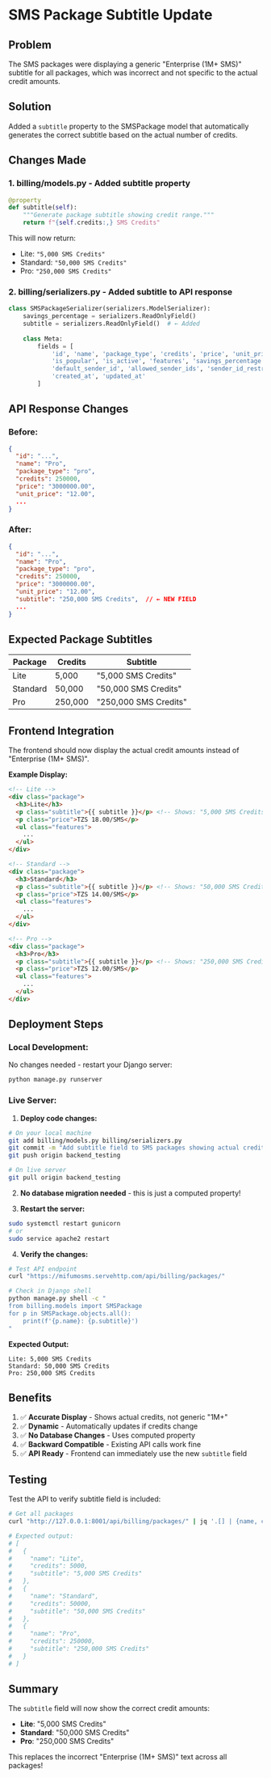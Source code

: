 # SMS Package Subtitle Update

## Problem
The SMS packages were displaying a generic "Enterprise (1M+ SMS)" subtitle for all packages, which was incorrect and not specific to the actual credit amounts.

## Solution
Added a `subtitle` property to the SMSPackage model that automatically generates the correct subtitle based on the actual number of credits.

## Changes Made

### 1. **billing/models.py** - Added subtitle property
```python
@property
def subtitle(self):
    """Generate package subtitle showing credit range."""
    return f"{self.credits:,} SMS Credits"
```

This will now return:
- Lite: `"5,000 SMS Credits"`
- Standard: `"50,000 SMS Credits"`  
- Pro: `"250,000 SMS Credits"`

### 2. **billing/serializers.py** - Added subtitle to API response
```python
class SMSPackageSerializer(serializers.ModelSerializer):
    savings_percentage = serializers.ReadOnlyField()
    subtitle = serializers.ReadOnlyField()  # ← Added
    
    class Meta:
        fields = [
            'id', 'name', 'package_type', 'credits', 'price', 'unit_price',
            'is_popular', 'is_active', 'features', 'savings_percentage', 'subtitle',  # ← Added
            'default_sender_id', 'allowed_sender_ids', 'sender_id_restriction',
            'created_at', 'updated_at'
        ]
```

## API Response Changes

### Before:
```json
{
  "id": "...",
  "name": "Pro",
  "package_type": "pro",
  "credits": 250000,
  "price": "3000000.00",
  "unit_price": "12.00",
  ...
}
```

### After:
```json
{
  "id": "...",
  "name": "Pro",
  "package_type": "pro",
  "credits": 250000,
  "price": "3000000.00",
  "unit_price": "12.00",
  "subtitle": "250,000 SMS Credits",  // ← NEW FIELD
  ...
}
```

## Expected Package Subtitles

| Package | Credits | Subtitle |
|---------|---------|----------|
| Lite | 5,000 | "5,000 SMS Credits" |
| Standard | 50,000 | "50,000 SMS Credits" |
| Pro | 250,000 | "250,000 SMS Credits" |

## Frontend Integration

The frontend should now display the actual credit amounts instead of "Enterprise (1M+ SMS)".

**Example Display:**

```html
<!-- Lite -->
<div class="package">
  <h3>Lite</h3>
  <p class="subtitle">{{ subtitle }}</p> <!-- Shows: "5,000 SMS Credits" -->
  <p class="price">TZS 18.00/SMS</p>
  <ul class="features">
    ...
  </ul>
</div>

<!-- Standard -->
<div class="package">
  <h3>Standard</h3>
  <p class="subtitle">{{ subtitle }}</p> <!-- Shows: "50,000 SMS Credits" -->
  <p class="price">TZS 14.00/SMS</p>
  <ul class="features">
    ...
  </ul>
</div>

<!-- Pro -->
<div class="package">
  <h3>Pro</h3>
  <p class="subtitle">{{ subtitle }}</p> <!-- Shows: "250,000 SMS Credits" -->
  <p class="price">TZS 12.00/SMS</p>
  <ul class="features">
    ...
  </ul>
</div>
```

## Deployment Steps

### Local Development:
No changes needed - restart your Django server:
```bash
python manage.py runserver
```

### Live Server:
1. **Deploy code changes:**
```bash
# On your local machine
git add billing/models.py billing/serializers.py
git commit -m "Add subtitle field to SMS packages showing actual credit amounts"
git push origin backend_testing

# On live server
git pull origin backend_testing
```

2. **No database migration needed** - this is just a computed property!

3. **Restart the server:**
```bash
sudo systemctl restart gunicorn
# or
sudo service apache2 restart
```

4. **Verify the changes:**
```bash
# Test API endpoint
curl "https://mifumosms.servehttp.com/api/billing/packages/"

# Check in Django shell
python manage.py shell -c "
from billing.models import SMSPackage
for p in SMSPackage.objects.all():
    print(f'{p.name}: {p.subtitle}')
"
```

**Expected Output:**
```
Lite: 5,000 SMS Credits
Standard: 50,000 SMS Credits
Pro: 250,000 SMS Credits
```

## Benefits

1. ✅ **Accurate Display** - Shows actual credits, not generic "1M+"
2. ✅ **Dynamic** - Automatically updates if credits change
3. ✅ **No Database Changes** - Uses computed property
4. ✅ **Backward Compatible** - Existing API calls work fine
5. ✅ **API Ready** - Frontend can immediately use the new `subtitle` field

## Testing

Test the API to verify subtitle field is included:
```bash
# Get all packages
curl "http://127.0.0.1:8001/api/billing/packages/" | jq '.[] | {name, credits, subtitle}'

# Expected output:
# [
#   {
#     "name": "Lite",
#     "credits": 5000,
#     "subtitle": "5,000 SMS Credits"
#   },
#   {
#     "name": "Standard",
#     "credits": 50000,
#     "subtitle": "50,000 SMS Credits"
#   },
#   {
#     "name": "Pro",
#     "credits": 250000,
#     "subtitle": "250,000 SMS Credits"
#   }
# ]
```

## Summary

The `subtitle` field will now show the correct credit amounts:
- **Lite**: "5,000 SMS Credits"
- **Standard**: "50,000 SMS Credits"
- **Pro**: "250,000 SMS Credits"

This replaces the incorrect "Enterprise (1M+ SMS)" text across all packages!
